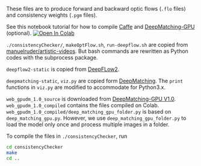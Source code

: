 These files are to produce forward and backward optic flows (`.flo` files) 
and consistency weights (`.pgm` files).

See this notebook tutorial for how to compile 
[Caffe](https://caffe.berkeleyvision.org) and 
[DeepMatching-GPU](https://thoth.inrialpes.fr/src/deepmatching/) (optional). 
<a href="https://colab.research.google.com/github/zhou671/STRAVE/blob/master/compile-caffe-and-deepmatching-gpu-tutorial.ipynb" target="_parent"><img src="https://colab.research.google.com/assets/colab-badge.svg" alt="Open In Colab"/></a>

`./consistencyChecker/`, `makeOptFlow.sh`, `run-deepflow.sh`
are copied from [manuelruder/artistic-videos](https://github.com/manuelruder/artistic-videos).
But bash commands are rewritten as Python codes with the subprocess package.

`deepflow2-static` is copied from [DeepFLow2](https://thoth.inrialpes.fr/src/deepflow/).

`deepmatching-static`, `viz.py` are copied form [DeepMatching](https://thoth.inrialpes.fr/src/deepmatching/).
The `print` functions in `viz.py` are modified to accommodate for Python3.x.

`web_gpudm_1.0_source` is downloaded from [DeepMatching-GPU V1.0](https://thoth.inrialpes.fr/src/deepmatching/code/deepmatching_gpu_1.0.zip).
`web_gpudm_1.0_compiled` contains the files compiled on Colab.
`web_gpudm_1.0_compiled/deep_matching_gpu_folder.py` is based on `deep_matching_gpu.py`.
However, we use `deep_matching_gpu_folder.py` to load the model only once and process multiple images in a folder.

To compile the files in `./consistencyChecker`, run
```bash
cd consistencyChecker
make
cd ..
```
